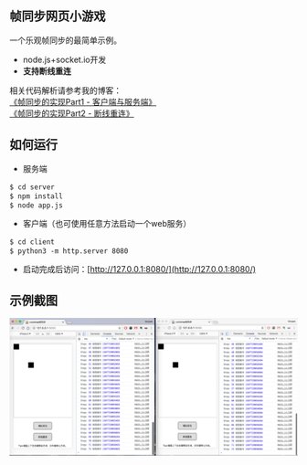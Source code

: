 ## 帧同步网页小游戏
一个乐观帧同步的最简单示例。
* node.js+socket.io开发
* **支持断线重连**

相关代码解析请参考我的博客：  
[《帧同步的实现Part1 - 客户端与服务端》](http://www.jianshu.com/p/5a6d25db3914)  
[《帧同步的实现Part2 - 断线重连》](http://www.jianshu.com/p/099196b0204d)  
## 如何运行
* 服务端
```shell
$ cd server
$ npm install
$ node app.js
```

* 客户端（也可使用任意方法启动一个web服务）
```shell
$ cd client
$ python3 -m http.server 8080
```

* 启动完成后访问：[http://127.0.0.1:8080/](http://127.0.0.1:8080/)

## 示例截图
![](README/preview.png)
